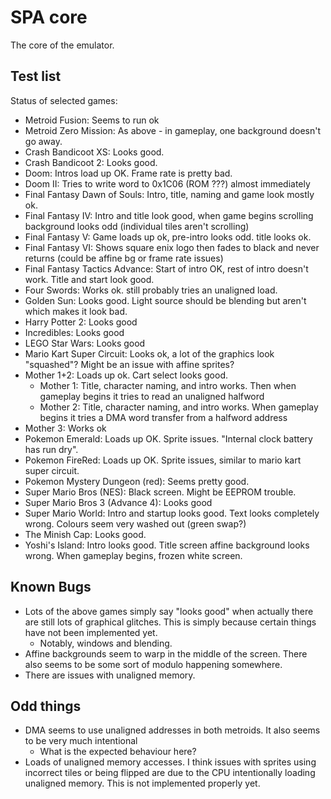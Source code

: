 # SPA core
The core of the emulator.

## Test list
Status of selected games:
- Metroid Fusion: Seems to run ok
- Metroid Zero Mission: As above - in gameplay, one background doesn't go away.
- Crash Bandicoot XS: Looks good.
- Crash Bandicoot 2: Looks good.
- Doom: Intros load up OK. Frame rate is pretty bad.
- Doom II: Tries to write word to 0x1C06 (ROM ???) almost immediately
- Final Fantasy Dawn of Souls: Intro, title, naming and game look mostly ok.
- Final Fantasy IV: Intro and title look good, when game begins scrolling background looks odd (individual tiles aren't scrolling)
- Final Fantasy V: Game loads up ok, pre-intro looks odd. title looks ok.
- Final Fantasy VI: Shows square enix logo then fades to black and never returns (could be affine bg or frame rate issues)
- Final Fantasy Tactics Advance: Start of intro OK, rest of intro doesn't work. Title and start look good.
- Four Swords: Works ok. still probably tries an unaligned load.
- Golden Sun: Looks good. Light source should be blending but aren't which makes it look bad.
- Harry Potter 2: Looks good
- Incredibles: Looks good
- LEGO Star Wars: Looks good
- Mario Kart Super Circuit: Looks ok, a lot of the graphics look "squashed"? Might be an issue with affine sprites?
- Mother 1+2: Loads up ok. Cart select looks good.
    - Mother 1: Title, character naming, and intro works. Then when gameplay begins it tries to read an unaligned halfword
    - Mother 2: Title, character naming, and intro works. When gameplay begins it tries a DMA word transfer from a halfword address
- Mother 3: Works ok
- Pokemon Emerald: Loads up OK. Sprite issues. "Internal clock battery has run dry".
- Pokemon FireRed: Loads up OK. Sprite issues, similar to mario kart super circuit.
- Pokemon Mystery Dungeon (red): Seems pretty good.
- Super Mario Bros (NES): Black screen. Might be EEPROM trouble.
- Super Mario Bros 3 (Advance 4): Looks good
- Super Mario World: Intro and startup looks good. Text looks completely wrong. Colours seem very washed out (green swap?)
- The Minish Cap: Looks good.
- Yoshi's Island: Intro looks good. Title screen affine background looks wrong. When gameplay begins, frozen white screen.

## Known Bugs
- Lots of the above games simply say "looks good" when actually there are still lots of graphical glitches. This is simply because certain things have not been implemented yet.
    - Notably, windows and blending.
- Affine backgrounds seem to warp in the middle of the screen. There also seems to be some sort of modulo happening somewhere.
- There are issues with unaligned memory.

## Odd things
- DMA seems to use unaligned addresses in both metroids. It also seems to be very much intentional
    - What is the expected behaviour here?
- Loads of unaligned memory accesses. I think issues with sprites using incorrect tiles or being flipped are due to the CPU intentionally loading unaligned memory. This is not implemented properly yet.